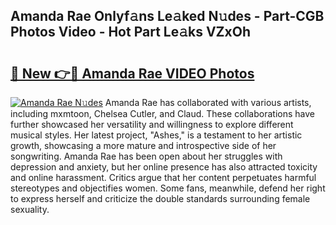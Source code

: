 ## Amanda Rae Onlyf𝚊ns Le𝚊ked N𝚞des - Part-CGB Photos Video - Hot Part Le𝚊ks VZxOh

# <h2><a href="http://ac33024.deff.icu/?id=Amanda+Rae">🔗 New 👉🔴 Amanda Rae VIDEO Photos</a></h2>

[![Amanda Rae N𝚞des](https://i.imgur.com/rIISA9y.gif)](http://ac33024.deff.icu/?id=Amanda+Rae)
Amanda Rae has collaborated with various artists, including mxmtoon, Chelsea Cutler, and Claud. These collaborations have further showcased her versatility and willingness to explore different musical styles. Her latest project, "Ashes," is a testament to her artistic growth, showcasing a more mature and introspective side of her songwriting. Amanda Rae has been open about her struggles with depression and anxiety, but her online presence has also attracted toxicity and online harassment. Critics argue that her content perpetuates harmful stereotypes and objectifies women. Some fans, meanwhile, defend her right to express herself and criticize the double standards surrounding female sexuality.
